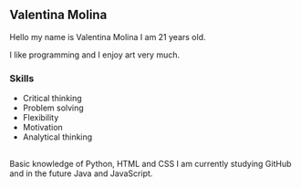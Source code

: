 ## Valentina Molina 

Hello my name is Valentina Molina I am 21 years old.

I like programming and I enjoy art very much.

### Skills 
- Critical thinking
- Problem solving
- Flexibility
- Motivation
- Analytical thinking
##
Basic knowledge of Python, HTML and CSS
I am currently studying GitHub and in the future Java and JavaScript.
